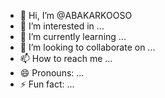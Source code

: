 - 👋 Hi, I’m @ABAKARKOOSO
- 👀 I’m interested in ...
- 🌱 I’m currently learning ...
- 💞️ I’m looking to collaborate on ...
- 📫 How to reach me ...
- 😄 Pronouns: ...
- ⚡ Fun fact: ...

<!---
ABAKARKOOSO/ABAKARKOOSO is a ✨ special ✨ repository because its `README.md` (this file) appears on your GitHub profile.
You can click the Preview link to take a look at your changes.
--->
